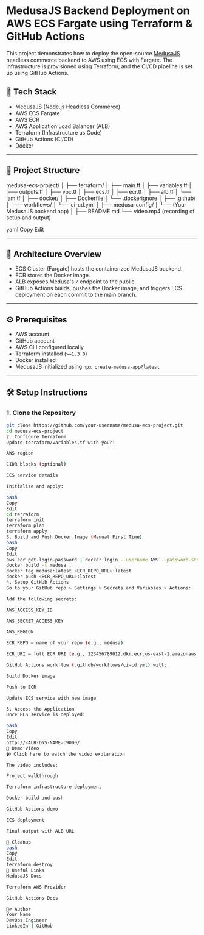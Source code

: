 # MedusaJS Backend Deployment on AWS ECS Fargate using Terraform & GitHub Actions

This project demonstrates how to deploy the open-source [MedusaJS](https://medusajs.com/) headless commerce backend to AWS using ECS with Fargate. The infrastructure is provisioned using Terraform, and the CI/CD pipeline is set up using GitHub Actions.

## 🔧 Tech Stack

- MedusaJS (Node.js Headless Commerce)
- AWS ECS Fargate
- AWS ECR
- AWS Application Load Balancer (ALB)
- Terraform (Infrastructure as Code)
- GitHub Actions (CI/CD)
- Docker

---

## 📁 Project Structure

medusa-ecs-project/
│
├── terraform/
│ ├── main.tf
│ ├── variables.tf
│ ├── outputs.tf
│ ├── vpc.tf
│ ├── ecs.tf
│ ├── ecr.tf
│ ├── alb.tf
│ └── iam.tf
│
├── docker/
│ ├── Dockerfile
│ └── .dockerignore
│
├── .github/
│ └── workflows/
│ └── ci-cd.yml
│
├── medusa-config/
│ └── (Your MedusaJS backend app)
│
├── README.md
└── video.mp4 (recording of setup and output)

yaml
Copy
Edit

---

## 🧠 Architecture Overview

- ECS Cluster (Fargate) hosts the containerized MedusaJS backend.
- ECR stores the Docker image.
- ALB exposes Medusa's `/` endpoint to the public.
- GitHub Actions builds, pushes the Docker image, and triggers ECS deployment on each commit to the main branch.

---

## ⚙️ Prerequisites

- AWS account
- GitHub account
- AWS CLI configured locally
- Terraform installed (`>=1.3.0`)
- Docker installed
- MedusaJS initialized using `npx create-medusa-app@latest`

---

## 🛠️ Setup Instructions

### 1. Clone the Repository

```bash
git clone https://github.com/your-username/medusa-ecs-project.git
cd medusa-ecs-project
2. Configure Terraform
Update terraform/variables.tf with your:

AWS region

CIDR blocks (optional)

ECS service details

Initialize and apply:

bash
Copy
Edit
cd terraform
terraform init
terraform plan
terraform apply
3. Build and Push Docker Image (Manual First Time)
bash
Copy
Edit
aws ecr get-login-password | docker login --username AWS --password-stdin <ECR_REPO_URL>
docker build -t medusa .
docker tag medusa:latest <ECR_REPO_URL>:latest
docker push <ECR_REPO_URL>:latest
4. Setup GitHub Actions
Go to your GitHub repo > Settings > Secrets and Variables > Actions:

Add the following secrets:

AWS_ACCESS_KEY_ID

AWS_SECRET_ACCESS_KEY

AWS_REGION

ECR_REPO — name of your repo (e.g., medusa)

ECR_URI — full ECR URI (e.g., 123456789012.dkr.ecr.us-east-1.amazonaws.com/medusa)

GitHub Actions workflow (.github/workflows/ci-cd.yml) will:

Build Docker image

Push to ECR

Update ECS service with new image

5. Access the Application
Once ECS service is deployed:

bash
Copy
Edit
http://<ALB-DNS-NAME>:9000/
🎥 Demo Video
📹 Click here to watch the video explanation

The video includes:

Project walkthrough

Terraform infrastructure deployment

Docker build and push

GitHub Actions demo

ECS deployment

Final output with ALB URL

🧼 Cleanup
bash
Copy
Edit
terraform destroy
📌 Useful Links
MedusaJS Docs

Terraform AWS Provider

GitHub Actions Docs

🙋‍♂️ Author
Your Name
DevOps Engineer
LinkedIn | GitHub